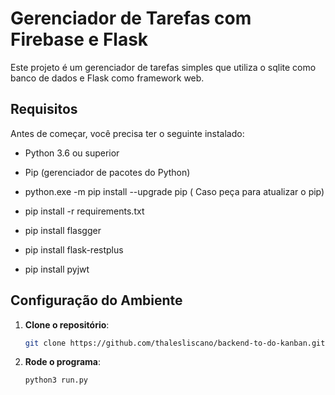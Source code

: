 # Gerenciador de Tarefas com Firebase e Flask

Este projeto é um gerenciador de tarefas simples que utiliza o sqlite como banco de dados e Flask como framework web.

## Requisitos

Antes de começar, você precisa ter o seguinte instalado:

- Python 3.6 ou superior
- Pip (gerenciador de pacotes do Python)
- python.exe -m pip install --upgrade pip ( Caso peça para atualizar o pip)

- pip install -r requirements.txt
- pip install flasgger
- pip install flask-restplus
- pip install pyjwt


## Configuração do Ambiente

1. **Clone o repositório**:
   ```bash
   git clone https://github.com/thalesliscano/backend-to-do-kanban.git
2. **Rode o programa**:
   ```bash
   python3 run.py
   
